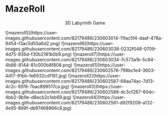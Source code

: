 # MazeRoll
<p align="center">
3D Labyrinth Game
</p>
![mazeroll5](https://user-images.githubusercontent.com/82179486/230603014-11fac5f4-daaf-478a-9454-f3ac5d55a6d2.png)
![mazeroll6](https://user-images.githubusercontent.com/82179486/230603038-0232f048-0709-4d75-936d-f30b2181b0b9.png)
![mazeroll7](https://user-images.githubusercontent.com/82179486/230603034-7c573a1b-5c84-4b86-8144-81c000b8f808.png)
![mazeroll1](https://user-images.githubusercontent.com/82179486/230602576-798bcfe4-3603-4d17-91bb-fe6932cdf181.jpg)
![mazeroll2](https://user-images.githubusercontent.com/82179486/230602587-68aa74ac-7d13-4c2c-95f8-7bac899517ca.jpg)
![mazeroll3](https://user-images.githubusercontent.com/82179486/230602588-dc3cf267-60dc-4bb2-9b9e-d8ecb2c1eb69.jpg)
![mazeroll4](https://user-images.githubusercontent.com/82179486/230602591-d92f9209-a132-4e95-899f-db97468866c8.jpg)

